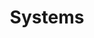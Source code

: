 ---
layout: default
title: Systems
permalink: /systems
nav_enabled: true
nav_order: 6
has_children: true
has_toc: true
---